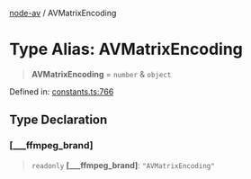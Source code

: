 [node-av](../globals.md) / AVMatrixEncoding

# Type Alias: AVMatrixEncoding

> **AVMatrixEncoding** = `number` & `object`

Defined in: [constants.ts:766](https://github.com/seydx/av/blob/f8631fc881b394300b1479f511d55cf1c370a87f/src/constants/constants.ts#L766)

## Type Declaration

### \[\_\_\_ffmpeg\_brand\]

> `readonly` **\[\_\_\_ffmpeg\_brand\]**: `"AVMatrixEncoding"`
